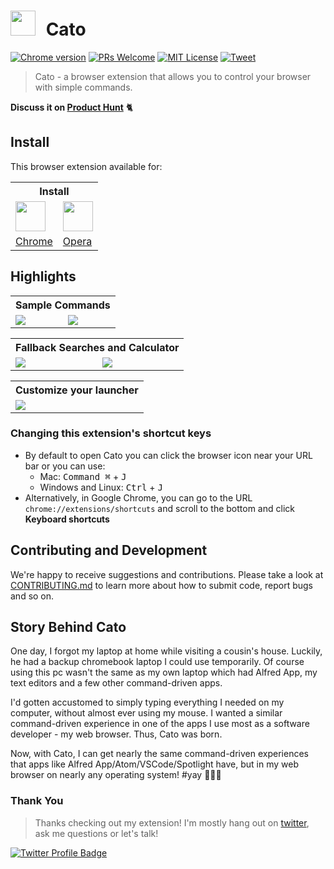 # <img src="media/cato-logo.png" width="40" style='margin-right: 10px;'> Cato

[![Chrome version][badge-cws]][link-cws]
[![PRs Welcome][prs-badge]][prs]
[![MIT License][license-badge]][license]
[![Tweet][twitter-badge]][twitter]

> Cato - a browser extension that allows you to control your browser with simple commands.

**Discuss it on [Product Hunt](https://www.producthunt.com/posts/cato)** 🐈

## Install

This browser extension available for:

<table style="max-width: 700px;">
	<tr>
		<th colspan="2" style="text-align:center">
			Install
		</th>
	</tr>
	<tr><!-- Prevent zebra stripes --></tr>
	<tr>
		<td>
			<img src="media/chrome-icon.png" width="48px">
		</td>
		<td>
			<img src="media/opera-icon.png" width="48px">
		</td>
	</tr>
  <tr>
    <td>
      <a href="https://chrome.google.com/webstore/detail/cato/icphdcfpompgbdikholnedfeidemgobg">Chrome</a>
    </td>
    <td>
      <a href="https://addons.opera.com/en/extensions/details/download-chrome-extension-9/">Opera</a>
    </td>
  </tr>
</table>

## Highlights

<table style="max-width: 700px;">
	<tr>
		<th colspan="2" style="text-align:center">
			Sample Commands
		</th>
	</tr>
	<tr><!-- Prevent zebra stripes --></tr>
	<tr>
		<td>
			<img src="media/example-commands-showcase1.png">
		</td>
		<td>
			<img src="media/example-command-showcase2.png">
		</td>
	</tr>
</table>

<table style="max-width: 700px;">
	<tr>
		<th colspan="2" style="text-align:center">
			Fallback Searches and Calculator
		</th>
	</tr>
	<tr><!-- Prevent zebra stripes --></tr>
	<tr>
		<td>
			<img src="media/example-fallback-search.png">
		</td>
		<td>
			<img src="media/example-calculator.png"> </td>
	</tr>
</table>

<table style="max-width: 700px;">
	<tr>
		<th colspan="2" style="text-align:center">
			Customize your launcher
		</th>
	</tr>
	<tr><!-- Prevent zebra stripes --></tr>
	<tr>
		<td>
			<img src="media/example-theme-customizer.png">
		</td>
</table>

### Changing this extension's shortcut keys

- By default to open Cato you can click the browser icon near your URL bar or you can use:
  - Mac: <kbd>Command ⌘</kbd> + <kbd>J</kbd>
  - Windows and Linux: <kbd>Ctrl</kbd> + <kbd>J</kbd>
- Alternatively, in Google Chrome, you can go to the URL `chrome://extensions/shortcuts` and scroll to the bottom and click **Keyboard shortcuts**

## Contributing and Development

We're happy to receive suggestions and contributions. Please take a look at [CONTRIBUTING.md](CONTRIBUTING.md) to learn more about how to submit code, report bugs and so on.

## Story Behind Cato

One day, I forgot my laptop at home while visiting a cousin's house. Luckily, he had a backup chromebook laptop I could use temporarily. Of course using this pc wasn't the same as my own laptop which had Alfred App, my text editors and a few other command-driven apps.

I'd gotten accustomed to simply typing everything I needed on my computer, without almost ever using my mouse. I wanted a similar command-driven experience in one of the apps I use most as a software developer - my web browser. Thus, Cato was born.

Now, with Cato, I can get nearly the same command-driven experiences that apps like Alfred App/Atom/VSCode/Spotlight have, but in my web browser on nearly any operating system! #yay 🎉🍻🎊

[badge-cws]: https://img.shields.io/chrome-web-store/v/hlepfoohegkhhmjieoechaddaejaokhf.svg?label=chrome
[link-cws]: https://chrome.google.com/webstore/detail/cato/icphdcfpompgbdikholnedfeidemgobg "Version published on Chrome Web Store"
[license-badge]: https://img.shields.io/npm/l/cross-env.svg?style=flat-square
[license]: https://github.com/kentcdodds/cross-env/blob/master/other/LICENSE
[license-badge]: https://img.shields.io/npm/l/cross-env.svg?style=flat-square
[license]: https://github.com/kentcdodds/cross-env/blob/master/other/LICENSE
[prs]: http://makeapullrequest.com
[prs-badge]: https://img.shields.io/badge/PRs-welcome-brightgreen.svg?style=flat-square
[twitter]: https://twitter.com/intent/tweet?url=https%3A%2F%2Fchrome.google.com%2Fwebstore%2Fdetail%2Fcato%2Ficphdcfpompgbdikholnedfeidemgobg&via=cliffordfajard0&text=Checkout%20the%20command%20launcher%20browser%20extension%20-%20Cato%21
[twitter-badge]: https://img.shields.io/twitter/url/https/github.com/kentcdodds/cross-env.svg?style=social

### Thank You

> Thanks checking out my extension! I'm mostly hang out on [twitter](https://twitter.com/cliffordfajard0), ask me questions or let's talk!

<a href="https://twitter.com/cliffordfajard0"><img src="https://img.shields.io/twitter/follow/cliffordfajard0?style=social" alt="Twitter Profile Badge"/></a>
